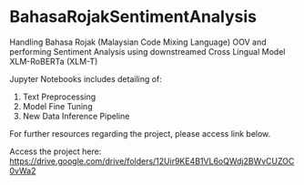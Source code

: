 # BahasaRojakSentimentAnalysis
Handling Bahasa Rojak (Malaysian Code Mixing Language) OOV and performing Sentiment Analysis using downstreamed Cross Lingual Model XLM-RoBERTa (XLM-T) 

Jupyter Notebooks includes detailing of: 
1. Text Preprocessing
2. Model Fine Tuning
3. New Data Inference Pipeline 

For further resources regarding the project, please access link below.

Access the project here: https://drive.google.com/drive/folders/12Uir9KE4B1VL6oQWdj2BWvCUZOC0vWa2

